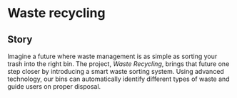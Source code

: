 # Waste recycling

## Story
Imagine a future where waste management is as simple as sorting your trash into the right bin. The project, *Waste Recycling*, brings that future one step closer by introducing a smart waste sorting system. Using advanced technology, our bins can automatically identify different types of waste and guide users on proper disposal.